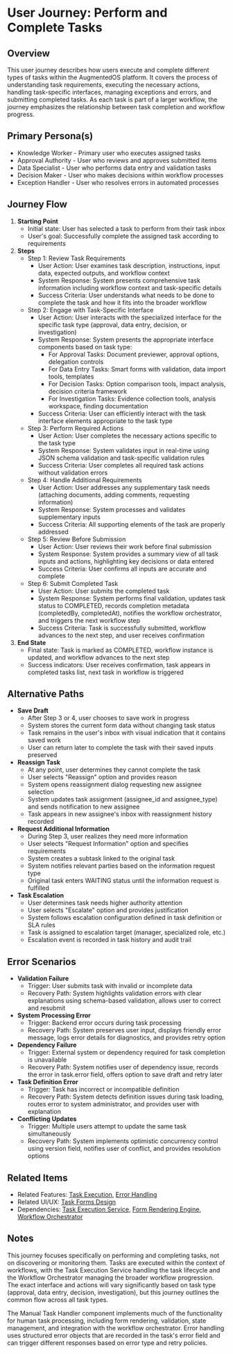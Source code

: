 # User Journey: Perform and Complete Tasks

## Overview

This user journey describes how users execute and complete different types of tasks within the AugmentedOS platform. It covers the process of understanding task requirements, executing the necessary actions, handling task-specific interfaces, managing exceptions and errors, and submitting completed tasks. As each task is part of a larger workflow, the journey emphasizes the relationship between task completion and workflow progress.

## Primary Persona(s)

* Knowledge Worker - Primary user who executes assigned tasks
* Approval Authority - User who reviews and approves submitted items
* Data Specialist - User who performs data entry and validation tasks
* Decision Maker - User who makes decisions within workflow processes
* Exception Handler - User who resolves errors in automated processes

## Journey Flow


1. **Starting Point**
   * Initial state: User has selected a task to perform from their task inbox
   * User's goal: Successfully complete the assigned task according to requirements
2. **Steps**
   * Step 1: Review Task Requirements
     * User Action: User examines task description, instructions, input data, expected outputs, and workflow context
     * System Response: System presents comprehensive task information including workflow context and task-specific details
     * Success Criteria: User understands what needs to be done to complete the task and how it fits into the broader workflow
   * Step 2: Engage with Task-Specific Interface
     * User Action: User interacts with the specialized interface for the specific task type (approval, data entry, decision, or investigation)
     * System Response: System presents the appropriate interface components based on task type:
       * For Approval Tasks: Document previewer, approval options, delegation controls
       * For Data Entry Tasks: Smart forms with validation, data import tools, templates
       * For Decision Tasks: Option comparison tools, impact analysis, decision criteria framework
       * For Investigation Tasks: Evidence collection tools, analysis workspace, finding documentation
     * Success Criteria: User can efficiently interact with the task interface elements appropriate to the task type
   * Step 3: Perform Required Actions
     * User Action: User completes the necessary actions specific to the task type
     * System Response: System validates input in real-time using JSON schema validation and task-specific validation rules
     * Success Criteria: User completes all required task actions without validation errors
   * Step 4: Handle Additional Requirements
     * User Action: User addresses any supplementary task needs (attaching documents, adding comments, requesting information)
     * System Response: System processes and validates supplementary inputs
     * Success Criteria: All supporting elements of the task are properly addressed
   * Step 5: Review Before Submission
     * User Action: User reviews their work before final submission
     * System Response: System provides a summary view of all task inputs and actions, highlighting key decisions or data entered
     * Success Criteria: User confirms all inputs are accurate and complete
   * Step 6: Submit Completed Task
     * User Action: User submits the completed task
     * System Response: System performs final validation, updates task status to COMPLETED, records completion metadata (completedBy, completedAt), notifies the workflow orchestrator, and triggers the next workflow step
     * Success Criteria: Task is successfully submitted, workflow advances to the next step, and user receives confirmation
3. **End State**
   * Final state: Task is marked as COMPLETED, workflow instance is updated, and workflow advances to the next step
   * Success indicators: User receives confirmation, task appears in completed tasks list, next task in workflow is triggered

## Alternative Paths

* **Save Draft**
  * After Step 3 or 4, user chooses to save work in progress
  * System stores the current form data without changing task status
  * Task remains in the user's inbox with visual indication that it contains saved work
  * User can return later to complete the task with their saved inputs preserved
* **Reassign Task**
  * At any point, user determines they cannot complete the task
  * User selects "Reassign" option and provides reason
  * System opens reassignment dialog requesting new assignee selection
  * System updates task assignment (assignee_id and assignee_type) and sends notification to new assignee
  * Task appears in new assignee's inbox with reassignment history recorded
* **Request Additional Information**
  * During Step 3, user realizes they need more information
  * User selects "Request Information" option and specifies requirements
  * System creates a subtask linked to the original task
  * System notifies relevant parties based on the information request type
  * Original task enters WAITING status until the information request is fulfilled
* **Task Escalation**
  * User determines task needs higher authority attention
  * User selects "Escalate" option and provides justification
  * System follows escalation configuration defined in task definition or SLA rules
  * Task is assigned to escalation target (manager, specialized role, etc.)
  * Escalation event is recorded in task history and audit trail

## Error Scenarios

* **Validation Failure**
  * Trigger: User submits task with invalid or incomplete data
  * Recovery Path: System highlights validation errors with clear explanations using schema-based validation, allows user to correct and resubmit
* **System Processing Error**
  * Trigger: Backend error occurs during task processing
  * Recovery Path: System preserves user input, displays friendly error message, logs error details for diagnostics, and provides retry option
* **Dependency Failure**
  * Trigger: External system or dependency required for task completion is unavailable
  * Recovery Path: System notifies user of dependency issue, records the error in task.error field, offers option to save draft and retry later
* **Task Definition Error**
  * Trigger: Task has incorrect or incompatible definition
  * Recovery Path: System detects definition issues during task loading, routes error to system administrator, and provides user with explanation
* **Conflicting Updates**
  * Trigger: Multiple users attempt to update the same task simultaneously
  * Recovery Path: System implements optimistic concurrency control using version field, notifies user of conflict, and provides resolution options

## Related Items

* Related Features: [Task Execution](../../features/task_management/task-execution.md), [Error Handling](../../features/system/error-handling.md)
* Related UI/UX: [Task Forms Design](../../../design/ui-ux/task-forms.md)
* Dependencies: [Task Execution Service](../../../architecture/components/task_execution_service/overview.md), [Form Rendering Engine](../../../architecture/components/web_application_service/technical_architecture/form-engine.md), [Workflow Orchestrator](../../../architecture/components/workflow_orchestrator_service/overview.md)

## Notes

This journey focuses specifically on performing and completing tasks, not on discovering or monitoring them. Tasks are executed within the context of workflows, with the Task Execution Service handling the task lifecycle and the Workflow Orchestrator managing the broader workflow progression. The exact interface and actions will vary significantly based on task type (approval, data entry, decision, investigation), but this journey outlines the common flow across all task types.

The Manual Task Handler component implements much of the functionality for human task processing, including form rendering, validation, state management, and integration with the workflow orchestrator. Error handling uses structured error objects that are recorded in the task's error field and can trigger different responses based on error type and retry policies.